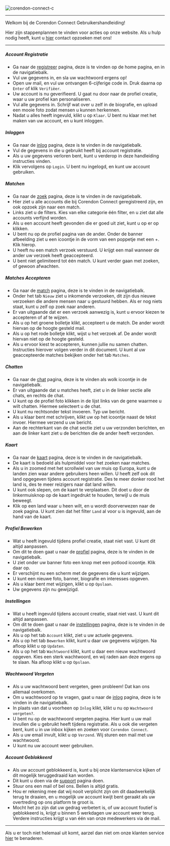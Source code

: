 #

![corendon-connect-c](uploads/c573db67e54f0a691216666079bd8530/corendon-connect-c.png)

---

Welkom bij de Corendon Connect Gebruikershandleiding!

Hier zijn stappenplannen te vinden voor acties op onze website. Als u hulp nodig heeft, kunt u
[hier](https://is110-3.fys.cloud/support.html) contact opzoeken met ons!

---

##### Account Registratie
- Ga naar de [registreer](https://is110-3.fys.cloud/registreer.html) pagina, deze is te vinden op de home pagina, en in de navigatiebalk.
- Vul uw gegevens in, en sla uw wachtwoord ergens op!
- Open uw mail, en vul uw ontvangen 6-cijferige code in. Druk daarna op `Enter` of klik `Verifiëer`.
- Uw account is nu geverifieerd. U gaat nu door naar de profiel creatie, waar u uw profiel kan personaliseren.
- Vul alle gegevens in. Schrijf wat over u zelf in de biografie, en upload een mooie foto zodat mensen u kunnen herkennen.
- Nadat u alles heeft ingevuld, klikt u op `Klaar`. U bent nu klaar met het maken van uw account, en u kunt inloggen.

##### Inloggen
- Ga naar de [inlog](https://is110-3.fys.cloud/inlog.html) pagina, deze is te vinden in de navigatiebalk.
- Vul de gegevens in die u gebruikt heeft bij account registratie.
- Als u uw gegevens verloren bent, kunt u verderop in deze handleiding instructies vinden.
- Klik vervolgens op `Login`. U bent nu ingelogd, en kunt uw account gebruiken.

##### Matchen
- Ga naar de [zoek](https://is110-3.fys.cloud/zoek.html) pagina, deze is te vinden in de navigatiebalk.
- Hier ziet u alle accounts die bij Corendon Connect geregistreerd zijn, en ook opzoek zijn naar een match.
- Links ziet u de filters. Kies van elke categorie één filter, en u ziet dat alle accounts verfijnd worden.
- Als u een account heeft gevonden die er goed uit ziet, kunt u op er op klikken.
- U bent nu op de profiel pagina van de ander. Onder de banner afbeelding ziet u een icoontje in de vorm van een poppetje met een +. Klik hierop.
- U heeft nu een match verzoek verstuurd. U krijgt een mail wanneer de ander uw verzoek heeft geaccepteerd.
- U bent niet gelimiteerd tot één match. U kunt verder gaan met zoeken, of gewoon afwachten.

##### Matches Accepteren
- Ga naar de [match](https://is110-3.fys.cloud/match.html) pagina, deze is te vinden in de navigatiebalk.
- Onder het tab `Nieuw` ziet u inkomende verzoeken, dit zijn dus nieuwe verzoeken die andere mensen naar u gestuurd hebben. Als er nog niets staat, kunt u zelf op zoek naar anderen.
- Er van uitgaande dat er een verzoek aanwezig is, kunt u ervoor kiezen te accepteren of af te wijzen.
- Als u op het groene bolletje klikt, accepteert u de match. De ander wordt hiervan op de hoogte gesteld mail.
- Als u op het rode bolletje klikt, wijst u het verzoek af. De ander wordt hiervan niet op de hoogte gesteld.
-  Als u ervoor kiest te accepteren, kunnen jullie nu samen chatten. Instructies hierover volgen verder in dit document. U kunt al uw geaccepteerde matches bekijken onder het tab `Matches`.

##### Chatten
- Ga naar de [chat](https://is110-3.fys.cloud/chat.html) pagina, deze is te vinden als wolk icoontje in de navigatiebalk.
- Er van uitgaande dat u matches heeft, ziet u in de linker sectie alle chats, en rechts de chat.
- U kunt op de profiel foto klikken in de lijst links van de gene waarmee u wilt chatten. Hiermee selecteert u de chat.
- U kunt nu rechtsonder tekst invoeren. Typ uw bericht.
- Als u klaar bent met schrijven, klikt uw op het icoontje naast de tekst invoer. Hiermee verzend u uw bericht.
- Aan de rechterkant van de chat sectie ziet u uw verzonden berichten, en aan de linker kant ziet u de berichten die de ander heeft verzonden.

##### Kaart
- Ga naar de [kaart](https://is110-3.fys.cloud/kaart.html) pagina, deze is te vinden in de navigatiebalk.
- De kaart is bedoeld als hulpmiddel voor het zoeken naar matches.
- Als u in zoomed met het scrollwiel van uw muis op Europa, kunt u de landen zien waar andere gebruikers heen willen. U heeft zelf ook dit land opgegeven tijdens account registratie. Des te meer donker rood het land is, des te meer reizigers naar dat land willen.
- U kunt ook slepen, om de kaart te verplaatsen. Dit doet u door de linkermuisknop op de kaart ingedrukt te houden, terwijl u de muis beweegt.
- Klik op een land waar u heen wilt, en u wordt doorverwezen naar de zoek pagina. U kunt zien dat het filter `Land` al voor u is ingevuld, aan de hand van de kaart.

##### Profiel Bewerken
- Wat u heeft ingevuld tijdens profiel creatie, staat niet vast. U kunt dit altijd aanpassen.
- Om dit te doen gaat u naar de [profiel](https://is110-3.fys.cloud/profiel.html) pagina, deze is te vinden in de navigatiebalk.
- U ziet onder uw banner foto een knop met een potlood icoontje. Klik daar op.
- Er verschijnt nu een scherm met de gegevens die u kunt wijzigen.
- U kunt een nieuwe foto, banner, biografie en interesses opgeven.
- Als u klaar bent met wijzigen, klikt u op `Opslaan`.
- Uw gegevens zijn nu gewijzigd.

##### Instellingen
- Wat u heeft ingevuld tijdens account creatie, staat niet vast. U kunt dit altijd aanpassen.
- Om dit te doen gaat u naar de [instellingen](https://is110-3.fys.cloud/instellingen.html) pagina, deze is te vinden in de navigatiebalk.
- Als u op het tab `Account` klikt, ziet u uw actuele gegevens.
- Als u op het tab `Bewerken` klikt, kunt u daar uw gegevens wijzigen. Na afloop klikt u op `Updaten`.
- Als u op het tab `Wachtwoord` klikt, kunt u daar een nieuw wachtwoord opgeven. Kies een sterk wachtwoord, en wij raden aan deze ergens op te slaan. Na afloop klikt u op `Opslaan`.

##### Wachtwoord Vergeten
- Als u uw wachtwoord bent vergeten, geen probleem! Dat kan ons allemaal overkomen.
- Om u wachtwoord op te vragen, gaat u naar de [inlog](https://is110-3.fys.cloud/inlog.html) pagina, deze is te vinden in de navigatiebalk.
- In plaats van dat u voorheen op `Inlog` klikt, klikt u nu op `Wachtwoord vergeten?`.
- U bent nu op de wachtwoord vergeten pagina. Hier kunt u uw mail invullen die u gebruikt heeft tijdens registratie. Als u ook die vergeten bent, kunt u in uw inbox kijken en zoeken voor `Corendon Connect`.
- Als u uw email invult, klikt u op `Verzend`. Wij sturen een mail met uw wachtwoord.
- U kunt nu uw account weer gebruiken.

##### Account Geblokkeerd
- Als uw account geblokkeerd is, kunt u bij onze klantenservice kijken of dit mogelijk teruggedraaid kan worden.
- Dit kunt u doen via de [support](https://is110-3.fys.cloud/support.html) pagina doen. 
- Stuur ons een mail of bel ons. Bellen is altijd gratis.
- Hou er rekening mee dat wij nooit verplicht zijn om dit daadwerkelijk terug te draaien, en u mogelijk uw account kwijt bent geraakt als uw overtreding op ons platform te groot is.
- Mocht het zo zijn dat uw gedrag verbetert is, of uw account foutief is geblokkeerd is, krijgt u binnen 5 werkdagen uw account weer terug. Verdere instructies krijgt u van één van onze medewerkers via de mail.

---

Als u er toch niet helemaal uit komt, aarzel dan niet om onze klanten service [hier](https://is110-3.fys.cloud/support.html) te benaderen.

